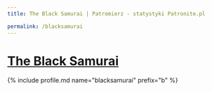 ```yaml
---
title: The Black Samurai | Patromierz - statystyki Patronite.pl

permalink: /blacksamurai
---
```


# [The Black Samurai](https://patronite.pl/blacksamurai)

{% include profile.md name="blacksamurai" prefix="b" %}
